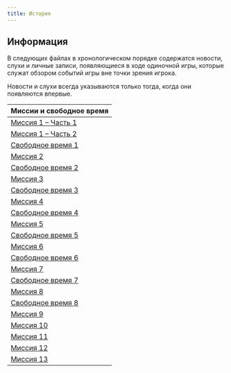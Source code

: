 ```yaml
---
title: История
---
```


## Информация

В следующих файлах в хронологическом порядке содержатся новости, слухи и личные записи, появляющиеся в ходе одиночной игры, которые служат обзором событий игры вне точки зрения игрока.

Новости и слухи всегда указываются только тогда, когда они появляются впервые.

| Миссии и свободное время                                             |
| ------------------------------------------------------------------- |
| [Миссия 1 – Часть 1](./mission01a.md)                               |
| [Миссия 1 – Часть 2](./mission01b.md)                               |
| [Свободное время 1](./freetime01.md)                                      |
| [Миссия 2](./mission02.md)                                         |
| [Свободное время 2](./freetime02.md)                                      |
| [Миссия 3](./mission03.md)                                         |
| [Свободное время 3](./freetime03.md)                                      |
| [Миссия 4](./mission04.md)                                         |
| [Свободное время 4](./freetime04.md)                                      |
| [Миссия 5](./mission05.md)                                         |
| [Свободное время 5](./freetime05.md)                                      |
| [Миссия 6](./mission06.md)                                         |
| [Свободное время 6](./freetime06.md)                                      |
| [Миссия 7](./mission07.md)                                         |
| [Свободное время 7](./freetime07.md)                                      |
| [Миссия 8](./mission08.md)                                         |
| [Свободное время 8](./freetime08.md)                                      |
| [Миссия 9](./mission09.md)                                         |
| [Миссия 10](./mission10.md)                                        |
| [Миссия 11](./mission11.md)                                        |
| [Миссия 12](./mission12.md)                                        |
| [Миссия 13](./mission13.md)                                        |
